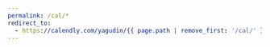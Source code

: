 ```yaml
---
permalink: /cal/*
redirect_to:
  - https://calendly.com/yagudin/{{ page.path | remove_first: '/cal/' }}
---
```

